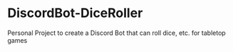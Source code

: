 # DiscordBot-DiceRoller
Personal Project to create a Discord Bot that can roll dice, etc. for tabletop games
